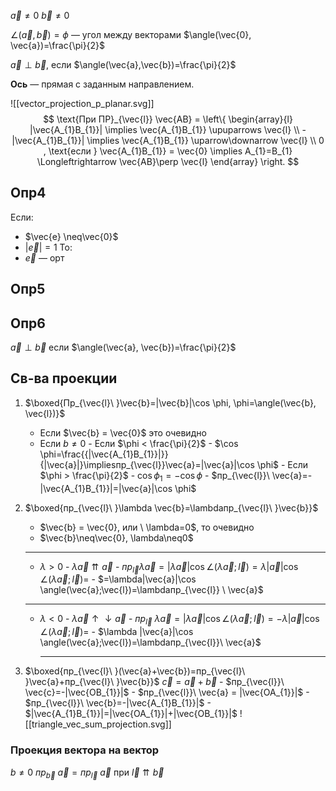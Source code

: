 $\vec{a}\neq 0$
$\vec{b} \neq 0$

$\angle(\vec{a},\vec{b})=\phi$ —  угол между векторами
$\angle(\vec{0}, \vec{a})=\frac{\pi}{2}$

$\vec{a}\perp \vec{b}$, если $\angle(\vec{a},\vec{b})=\frac{\pi}{2}$

**Ось** — прямая с заданным направлением.

![[vector_projection_p_planar.svg]]
$$
\text{При ПР}_{\vec{l}} \vec{AB} =
\left\{
\begin{array}{l} 
|\vec{A_{1}B_{1}}| \implies  \vec{A_{1}B_{1}} \upuparrows \vec{l} \\
-|\vec{A_{1}B_{1}}| \implies  \vec{A_{1}B_{1}} \uparrow\downarrow \vec{l} \\
0 , \text{если }  \vec{A_{1}B_{1}} = \vec{0} \implies  A_{1}=B_{1} \Longleftrightarrow \vec{AB}\perp \vec{l}
\end{array}
\right.
$$

## Опр4
Если:
- $\vec{e} \neq\vec{0}$
- $|\vec{e}|=1$
То:
- $\vec{e}$ —  орт

## Опр5

## Опр6
$\vec{a} \perp \vec{b}$ если $\angle(\vec{a}, \vec{b})=\frac{\pi}{2}$


## Св-ва проекции
1. $\boxed{Пр_{\vec{l}\ }\vec{b}=|\vec{b}|\cos \phi, \phi=\angle(\vec{b}, \vec{l})}$
   - Если $\vec{b} = \vec{0}$ это очевидно
   - Если $b\neq0$
		   - Если $\phi < \frac{\pi}{2}$
			   - $\cos \phi=\frac{{|\vec{A_{1}B_{1}}|}}{|\vec{a}|}\impliesпр_{\vec{l}}\vec{a}=|\vec{a}|\cos \phi$
		   - Если $\phi > \frac{\pi}{2}$
			   - $\cos \phi_{1}=-\cos \phi$
			   - $пр_{\vec{l}}\ \vec{a}=-|\vec{A_{1}B_{1}}|=|\vec{a}|\cos \phi$
	   
1.  $\boxed{пр_{\vec{l}\ }\lambda \vec{b}=\lambdaпр_{\vec{l}\ }\vec{b}}$
	   - $\vec{b} = \vec{0}, или \ \lambda=0$, то очевидно
	   - $\vec{b}\neq\vec{0}, \lambda\neq0$
	   - ---
	   - $\lambda >0$
			   - $\lambda \vec{a}\upuparrows\vec{a}$
			   - $пр_{\vec{l}}\lambda \vec{a}=|\lambda \vec{a}|\cos \angle(\lambda \vec{a};\vec{l})=\lambda|\vec{a}|\cos \angle(\lambda \vec{a};\vec{l})=$
			   - $=\lambda|\vec{a}|\cos \angle(\vec{a};\vec{l})=\lambdaпр_{\vec{l}} \ \vec{a}$
	   - ---
	   - $\lambda<0$
			   - $\lambda \vec{a}\uparrow\downarrow\vec{a}$
			   - $пр_{\vec{l}}\ \lambda \vec{a}=|\lambda \vec{a}|\cos \angle(\lambda\vec{a};\vec{l})=-\lambda|\vec{a}|\cos \angle(\lambda \vec{a};\vec{l})=$
			   - $\lambda |\vec{a}|\cos \angle(\vec{a};\vec{l})=\lambdaпр_{\vec{l}}\ \vec{a}$
		   - ---
2. $\boxed{пр_{\vec{l}\ }(\vec{a}+\vec{b})=пр_{\vec{l}\ }\vec{a}+пр_{\vec{l}\ }\vec{b}}$
   $\vec{c}=\vec{a}+\vec{b}$
	   - $пр_{\vec{l}}\ \vec{c}=-|\vec{OB_{1}}|$
	   - $пр_{\vec{l}}\ \vec{a} = |\vec{OA_{1}}|$
	   - $пр_{\vec{l}}\ \vec{b}=-|\vec{A_{1}B_{1}}|$
	   - $|\vec{A_{1}B_{1}}|=|\vec{OA_{1}}|+|\vec{OB_{1}}|$
![[triangle_vec_sum_projection.svg]]
### Проекция вектора на вектор
$b\neq0$
$пр_{\vec{b}}\ \vec{a}=пр_{\vec{l}}\ \vec{a}$ при $\vec{l}\upuparrows\vec{b}$